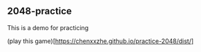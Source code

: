 ## 2048-practice

This is a demo for practicing

(play this game)[https://chenxxzhe.github.io/practice-2048/dist/]